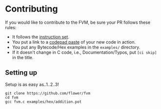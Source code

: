 # Contributing

If you would like to contribute to the FVM, be sure your PR follows these rules:
* It follows the [instruction set](https://github.com/flower/fvm/blob/master/INSTRUCTION_SET.md).
* You put a link to a [codepad paste](http://codepad.org/) of your new code in action.
* You put any Bytecode/Hex examples in the `examples/` directory.
* If it doesn't change in C code, i.e., Documentation/Typos, put `[ci skip]` in the title.

## Setting up
Setup is as easy as..1..2..3!
```shell
git clone https://github.com/flower/fvm
cd fvm
gcc fvm.c examples/hex/addition.pot
```
